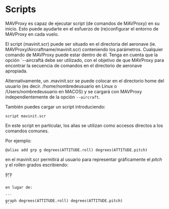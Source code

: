# Scripts
MAVProxy es capaz de ejecutar script (de comandos de MAVProxy) en su inicio. Esto puede ayudarte en el esfuerzo de (re)configurar el entorno de MAVProxy en cada vuelo.

El script (mavinit.scr) puede ser situado en el directoria del aeronave (ie. MAVProxy/Aircraftname/mavinit.scr) conteniendo los parámetros. Cualquier comando de MAVProxy puede estar dentro de él. Tenga en cuenta que la opción `--aircraftà debe ser utilizado, con el objetivo de que MAVProxy para encontrar la secuencia de comandos en el directorio de aeronave apropiada.


Alternativamente, un .mavinit.scr se puede colocar en el directorio home del usuario (es decir. /home/nombredeusuario en Linux o /Users/nombredeusuario en MACOS) y se cargará con MAVProxy independientemente de la opción `--aircraft`.

También puedes cargar un script introduciendo:

```
script mavinit.scr
```

En este script en particular, los alias se utilizan como accesos directos a los comandos comunes.

Por ejemplo:
```
@alias add grp g degrees(ATTITUDE.roll) degrees(ATTITUDE.pitch)
```
en el mavinit.scr permitirá al usuario para representar gráficamente el *pitch*  y el *roll*en grados escribiendo:

````
grp
```

en lugar de:

```
graph degrees(ATTITUDE.roll) degrees(ATTITUDE.pitch)
```
